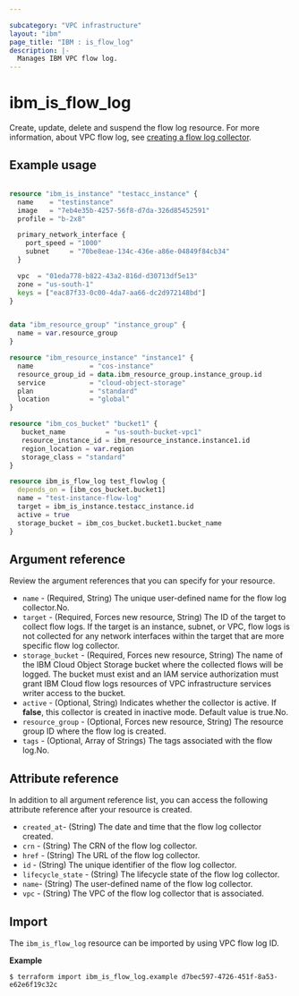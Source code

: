 ```yaml
---

subcategory: "VPC infrastructure"
layout: "ibm"
page_title: "IBM : is_flow_log"
description: |-
  Manages IBM VPC flow log.
---
```


# ibm_is_flow_log
Create, update, delete and suspend the flow log resource. For more information, about VPC flow log, see [creating a flow log collector](https://cloud.ibm.com/docs/vpc?topic=vpc-ordering-flow-log-collector).


## Example usage

```terraform

resource "ibm_is_instance" "testacc_instance" {
  name    = "testinstance"
  image   = "7eb4e35b-4257-56f8-d7da-326d85452591"
  profile = "b-2x8"

  primary_network_interface {
    port_speed = "1000"
    subnet     = "70be8eae-134c-436e-a86e-04849f84cb34"
  }

  vpc  = "01eda778-b822-43a2-816d-d30713df5e13"
  zone = "us-south-1"
  keys = ["eac87f33-0c00-4da7-aa66-dc2d972148bd"]
}


data "ibm_resource_group" "instance_group" {
  name = var.resource_group
}

resource "ibm_resource_instance" "instance1" {
  name              = "cos-instance"
  resource_group_id = data.ibm_resource_group.instance_group.id
  service           = "cloud-object-storage"
  plan              = "standard"
  location          = "global"
}

resource "ibm_cos_bucket" "bucket1" {
   bucket_name          = "us-south-bucket-vpc1"
   resource_instance_id = ibm_resource_instance.instance1.id
   region_location = var.region
   storage_class = "standard"
}

resource ibm_is_flow_log test_flowlog {
  depends_on = [ibm_cos_bucket.bucket1]
  name = "test-instance-flow-log"
  target = ibm_is_instance.testacc_instance.id
  active = true
  storage_bucket = ibm_cos_bucket.bucket1.bucket_name
}

```


## Argument reference
Review the argument references that you can specify for your resource. 

- `name` - (Required, String) The unique user-defined name for the flow log collector.No.
- `target` - (Required, Forces new resource, String) The ID of the target to collect flow logs. If the target is an instance, subnet, or VPC, flow logs is not collected for any network interfaces within the target that are more specific flow log collector.
- `storage_bucket` - (Required, Forces new resource, String) The name of the IBM Cloud Object Storage bucket where the collected flows will be logged. The bucket must exist and an IAM service authorization must grant IBM Cloud flow logs resources of VPC infrastructure services writer access to the bucket.
- `active` - (Optional, String) Indicates whether the collector is active. If **false**, this collector is created in inactive mode. Default value is true.No.
- `resource_group` - (Optional, Forces new resource, String) The resource group ID where the flow log is created.
- `tags` - (Optional, Array of Strings) The tags associated with the flow log.No.


## Attribute reference
In addition to all argument reference list, you can access the following attribute reference after your resource is created.

- `created_at`-  (String) The date and time that the flow log collector created.
- `crn` - (String) The CRN of the flow log collector.
- `href` - (String) The URL of the flow log collector.
- `id` - (String) The unique identifier of the flow log collector.
- `lifecycle_state` - (String) The lifecycle state of the flow log collector.
- `name`-  (String) The user-defined name of the flow log collector.
- `vpc` - (String) The VPC of the flow log collector that is associated.


## Import
The `ibm_is_flow_log` resource can be imported by using VPC flow log ID.

**Example**

```
$ terraform import ibm_is_flow_log.example d7bec597-4726-451f-8a53-e62e6f19c32c
```
